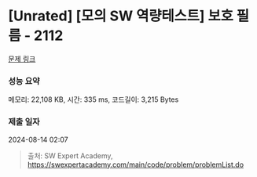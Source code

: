 # [Unrated] [모의 SW 역량테스트] 보호 필름 - 2112 

[문제 링크](https://swexpertacademy.com/main/code/problem/problemDetail.do?contestProbId=AV5V1SYKAaUDFAWu) 

### 성능 요약

메모리: 22,108 KB, 시간: 335 ms, 코드길이: 3,215 Bytes

### 제출 일자

2024-08-14 02:07



> 출처: SW Expert Academy, https://swexpertacademy.com/main/code/problem/problemList.do